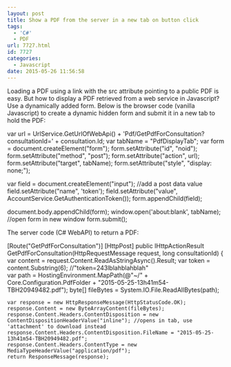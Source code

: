 ```yaml
---
layout: post
title: Show a PDF from the server in a new tab on button click
tags:
  - 'C#'
  - PDF
url: 7727.html
id: 7727
categories:
  - Javascript
date: 2015-05-26 11:56:58
---
```


Loading a PDF using a link with the src attribute pointing to a public PDF is easy. But how to display a PDF retrieved from a web service in Javascript?  Use a dynamically added form. Below is the browser code (vanilla Javascript) to create a dynamic hidden form and submit it in a new tab to hold the PDF:

var url = UrlService.GetUrlOfWebApi() + 'Pdf/GetPdfForConsultation?consultationId=' + consultation.Id;
var tabName = "PdfDisplayTab";
var form = document.createElement("form");
form.setAttribute("id", "noid");
form.setAttribute("method", "post");
form.setAttribute("action", url);
form.setAttribute("target", tabName);
form.setAttribute("style", "display: none;");

var field = document.createElement("input"); //add a post data value
field.setAttribute("name", 'token');
field.setAttribute("value", AccountService.GetAuthenticationToken());
form.appendChild(field);

document.body.appendChild(form);
window.open('about:blank', tabName); //open form in new window
form.submit();

The server code (C# WebAPI) to return a PDF:

\[Route("GetPdfForConsultation")\]
\[HttpPost\]
public IHttpActionResult GetPdfForConsultation(HttpRequestMessage request, long consultationId)
{
	var content = request.Content.ReadAsStringAsync().Result;
	var token = content.Substring(6); //"token=243lblahblahblah"	
	var path = HostingEnvironment.MapPath(@"~/" + Core.Configuration.PdfFolder + "2015-05-25-13h41m54-TBH20949482.pdf");
	byte\[\] fileBytes = System.IO.File.ReadAllBytes(path);
	
	var response = new HttpResponseMessage(HttpStatusCode.OK);
	response.Content = new ByteArrayContent(fileBytes);	
	response.Content.Headers.ContentDisposition = new ContentDispositionHeaderValue("inline"); //opens in tab, use 'attachment' to download instead
	response.Content.Headers.ContentDisposition.FileName = "2015-05-25-13h41m54-TBH20949482.pdf";
	response.Content.Headers.ContentType = new MediaTypeHeaderValue("application/pdf");
	return ResponseMessage(response);